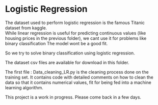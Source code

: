 <h1>Logistic Regression </h2>

The dataset used to perform logistic regression is the famous Titanic dataset from kaggle.<br>
While linear regression is useful for predicting continuous values (like housing prices in the previous folder), we cant use it for problems like binary classification 
The model wont be a good fit. 

So we try to solve binary classification using logistic regression. 

The dataset csv files are available for download in this folder. 

The first file : Data_cleaning_LR.py is the cleaning process done on the training set. It contains code with detailed comments on how to clean the data so that it contains numerical values, fit for being fed into a machine learning algorithm.

This project is a work in progress. Please come back in a few days. 


